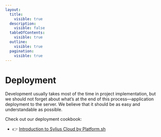 ```yaml
---
layout:
  title:
    visible: true
  description:
    visible: false
  tableOfContents:
    visible: true
  outline:
    visible: true
  pagination:
    visible: true
---
```


# Deployment

Development usually takes most of the time in project implementation, but we should not forget about what’s at the end of this process—application deployment to the server. We believe that it should be as easy and understandable as possible.

Check out our deployment cookbook:

* 👉 [Introduction to Sylius Cloud by Platform.sh](https://old-docs.sylius.com/en/1.14/cookbook/deployment/introduction-to-sylius-cloud.html)
